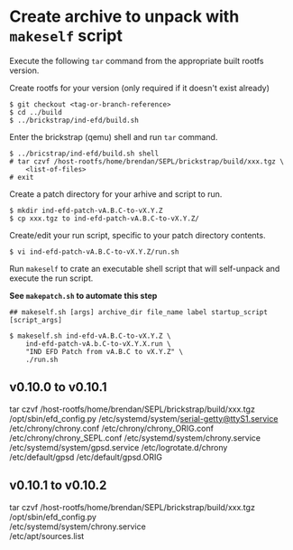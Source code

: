 Create archive to unpack with `makeself` script
===============================================

Execute the following `tar` command from the appropriate built rootfs version.

Create rootfs for your version (only required if it doesn't exist already)

    $ git checkout <tag-or-branch-reference>
    $ cd ../build
    $ ../brickstrap/ind-efd/build.sh

Enter the brickstrap (qemu) shell and run `tar` command.

    $ ../bricstrap/ind-efd/build.sh shell
    # tar czvf /host-rootfs/home/brendan/SEPL/brickstrap/build/xxx.tgz \
        <list-of-files>
    # exit

Create a patch directory for your arhive and script to run.

    $ mkdir ind-efd-patch-vA.B.C-to-vX.Y.Z
    $ cp xxx.tgz to ind-efd-patch-vA.B.C-to-vX.Y.Z/

Create/edit your run script, specific to your patch directory contents.

    $ vi ind-efd-patch-vA.B.C-to-vX.Y.Z/run.sh

Run `makeself` to crate an executable shell script that will self-unpack and
execute the run script.

**See `makepatch.sh` to automate this step**

    ## makeself.sh [args] archive_dir file_name label startup_script [script_args]

    $ makeself.sh ind-efd-vA.B.C-to-vX.Y.Z \
        ind-efd-patch-vA.b.C-to-vX.Y.X.run \
        "IND EFD Patch from vA.B.C to vX.Y.Z" \
        ./run.sh

v0.10.0 to v0.10.1
------------------

tar czvf /host-rootfs/home/brendan/SEPL/brickstrap/build/xxx.tgz \
    /opt/sbin/efd_config.py
    /etc/systemd/system/serial-getty@ttyS1.service
    /etc/chrony/chrony.conf
    /etc/chrony/chrony_ORIG.conf
    /etc/chrony/chrony_SEPL.conf
    /etc/systemd/system/chrony.service
    /etc/systemd/system/gpsd.service
    /etc/logrotate.d/chrony
    /etc/default/gpsd
    /etc/default/gpsd.ORIG

v0.10.1 to v0.10.2
------------------

tar czvf /host-rootfs/home/brendan/SEPL/brickstrap/build/xxx.tgz \
    /opt/sbin/efd_config.py \
    /etc/systemd/system/chrony.service \
    /etc/apt/sources.list

